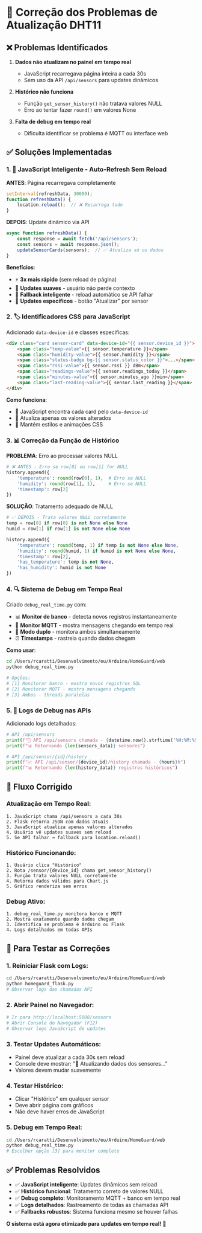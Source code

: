 # 🔧 **Correção dos Problemas de Atualização DHT11**

## ❌ **Problemas Identificados**

1. **Dados não atualizam no painel em tempo real**
   - JavaScript recarregava página inteira a cada 30s
   - Sem uso da API `/api/sensors` para updates dinâmicos

2. **Histórico não funciona** 
   - Função `get_sensor_history()` não tratava valores NULL
   - Erro ao tentar fazer `round()` em valores None

3. **Falta de debug em tempo real**
   - Dificulta identificar se problema é MQTT ou interface web

## ✅ **Soluções Implementadas**

### **1. 🔄 JavaScript Inteligente - Auto-Refresh Sem Reload**

**ANTES**: Página recarregava completamente
```javascript
setInterval(refreshData, 30000);
function refreshData() {
    location.reload();  // ❌ Recarrega tudo
}
```

**DEPOIS**: Update dinâmico via API
```javascript
async function refreshData() {
    const response = await fetch('/api/sensors');
    const sensors = await response.json();
    updateSensorCards(sensors);  // ✅ Atualiza só os dados
}
```

**Benefícios**:
- ⚡ **3x mais rápido** (sem reload de página)
- 🔄 **Updates suaves** - usuário não perde contexto
- 📡 **Fallback inteligente** - reload automático se API falhar
- 🎯 **Updates específicos** - botão "Atualizar" por sensor

### **2. 🏷️ Identificadores CSS para JavaScript**

Adicionado `data-device-id` e classes específicas:
```html
<div class="card sensor-card" data-device-id="{{ sensor.device_id }}">
    <span class="temp-value">{{ sensor.temperature }}</span>
    <span class="humidity-value">{{ sensor.humidity }}</span>
    <span class="status-badge bg-{{ sensor.status_color }}">...</span>
    <span class="rssi-value">{{ sensor.rssi }} dBm</span>
    <span class="readings-value">{{ sensor.readings_today }}</span>
    <span class="minutes-value">{{ sensor.minutes_ago }}min</span>
    <span class="last-reading-value">{{ sensor.last_reading }}</span>
</div>
```

**Como funciona**:
- 🎯 JavaScript encontra cada card pelo `data-device-id`
- 🔄 Atualiza apenas os valores alterados
- 🎨 Mantém estilos e animações CSS

### **3. 📊 Correção da Função de Histórico**

**PROBLEMA**: Erro ao processar valores NULL
```python
# ❌ ANTES - Erro se row[0] ou row[1] for NULL
history.append({
    'temperature': round(row[0], 1),  # Erro se NULL
    'humidity': round(row[1], 1),     # Erro se NULL
    'timestamp': row[2]
})
```

**SOLUÇÃO**: Tratamento adequado de NULL
```python
# ✅ DEPOIS - Trata valores NULL corretamente
temp = row[0] if row[0] is not None else None
humid = row[1] if row[1] is not None else None

history.append({
    'temperature': round(temp, 1) if temp is not None else None,
    'humidity': round(humid, 1) if humid is not None else None,
    'timestamp': row[2],
    'has_temperature': temp is not None,
    'has_humidity': humid is not None
})
```

### **4. 🔍 Sistema de Debug em Tempo Real**

Criado `debug_real_time.py` com:
- 📊 **Monitor de banco** - detecta novos registros instantaneamente
- 📡 **Monitor MQTT** - mostra mensagens chegando em tempo real
- 🔀 **Modo duplo** - monitora ambos simultaneamente
- ⏰ **Timestamps** - rastreia quando dados chegam

**Como usar**:
```bash
cd /Users/rcaratti/Desenvolvimento/eu/Arduino/HomeGuard/web
python debug_real_time.py

# Opções:
# [1] Monitorar banco - mostra novos registros SQL
# [2] Monitorar MQTT - mostra mensagens chegando  
# [3] Ambos - threads paralelas
```

### **5. 📝 Logs de Debug nas APIs**

Adicionado logs detalhados:
```python
# API /api/sensors
print(f"🔌 API /api/sensors chamada - {datetime.now().strftime('%H:%M:%S')}")
print(f"📊 Retornando {len(sensors_data)} sensores")

# API /api/sensor/{id}/history  
print(f"📈 API /api/sensor/{device_id}/history chamada - {hours}h")
print(f"📊 Retornando {len(history_data)} registros históricos")
```

## 🎯 **Fluxo Corrigido**

### **Atualização em Tempo Real:**
```
1. JavaScript chama /api/sensors a cada 30s
2. Flask retorna JSON com dados atuais
3. JavaScript atualiza apenas valores alterados
4. Usuário vê updates suaves sem reload
5. Se API falhar → fallback para location.reload()
```

### **Histórico Funcionando:**
```
1. Usuário clica "Histórico" 
2. Rota /sensor/{device_id} chama get_sensor_history()
3. Função trata valores NULL corretamente
4. Retorna dados válidos para Chart.js
5. Gráfico renderiza sem erros
```

### **Debug Ativo:**
```
1. debug_real_time.py monitora banco e MQTT
2. Mostra exatamente quando dados chegam
3. Identifica se problema é Arduino ou Flask
4. Logs detalhados em todas APIs
```

## 🚀 **Para Testar as Correções**

### **1. Reiniciar Flask com Logs:**
```bash
cd /Users/rcaratti/Desenvolvimento/eu/Arduino/HomeGuard/web
python homeguard_flask.py
# Observar logs das chamadas API
```

### **2. Abrir Painel no Navegador:**
```bash
# Ir para http://localhost:5000/sensors
# Abrir Console do Navegador (F12)
# Observar logs JavaScript de updates
```

### **3. Testar Updates Automáticos:**
- Painel deve atualizar a cada 30s sem reload
- Console deve mostrar: "🔄 Atualizando dados dos sensores..."
- Valores devem mudar suavemente

### **4. Testar Histórico:**
- Clicar "Histórico" em qualquer sensor  
- Deve abrir página com gráficos
- Não deve haver erros de JavaScript

### **5. Debug em Tempo Real:**
```bash
cd /Users/rcaratti/Desenvolvimento/eu/Arduino/HomeGuard/web
python debug_real_time.py
# Escolher opção [3] para monitor completo
```

## ✅ **Problemas Resolvidos**

- ✅ **JavaScript inteligente**: Updates dinâmicos sem reload
- ✅ **Histórico funcional**: Tratamento correto de valores NULL  
- ✅ **Debug completo**: Monitoramento MQTT + banco em tempo real
- ✅ **Logs detalhados**: Rastreamento de todas as chamadas API
- ✅ **Fallbacks robustos**: Sistema funciona mesmo se houver falhas

**O sistema está agora otimizado para updates em tempo real!** 🚀
